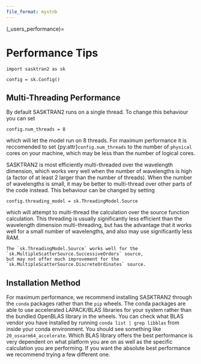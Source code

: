 ```yaml
---
file_format: mystnb
---
```


(_users_performance)=
# Performance Tips

```{code-cell}
import sasktran2 as sk

config = sk.Config()
```

## Multi-Threading Performance
By default SASKTRAN2 runs on a single thread. To change this behaviour you can set

```{code}
config.num_threads = 8
```
which will let the model run on 8 threads.  For maximum performance
it is reccomended to set {py:attr}`config.num_threads` to the number of `physical`
cores on your machine, which may be less than the number of logical cores.

SASKTRAN2 is most efficiently multi-threaded over the wavelength dimension, which
works very well when the number of wavelengths is high (a factor of at least 2 larger than
the number of threads).  When the number of wavelengths is small, it may be better
to multi-thread over other parts of the code instead.  This behaviour can be changed by
setting

```{code}
config.threading_model = sk.ThreadingModel.Source
```
which will attempt to multi-thread the calculation over the source function calculation.
This threading is usually significantly less efficient than the wavelength dimension
multi-threading, but has the advantage that it works well for a small number of wavelengths, and also
may use significantly less RAM.

```{note}
The `sk.ThreadingModel.Source` works well for the `sk.MultipleScatterSource.SuccessiveOrders` source,
but may not offer much improvement for the `sk.MultipleScatterSource.DiscreteOrdinates` source.
```

## Installation Method
For maximum performance, we recommend installing SASKTRAN2 through the `conda` packages rather than
the `pip` wheels.  The conda packages are able to use accelerated LAPACK/BLAS libraries for your system
rather than the bundled OpenBLAS library in the wheels.  You can check what BLAS vendor you have installed
by running `conda list | grep libblas` from inside your conda environment.  You should see something
like `20_osxarm64_accelerate`.  Which BLAS library offers the best performance is very dependent on what
platform you are on as well as the specific calculation you are performing.  If you want the absolute best
performance we recommend trying a few different one.
